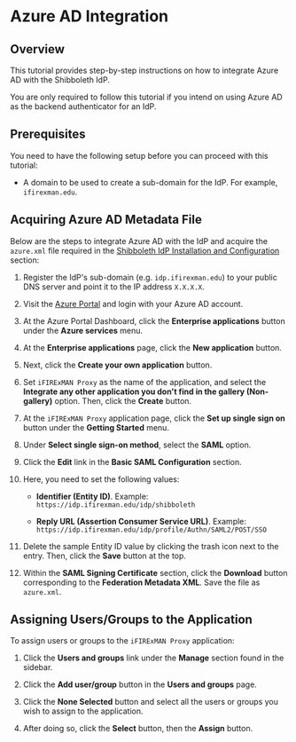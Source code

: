 # Azure AD Integration

## Overview

This tutorial provides step-by-step instructions on how to integrate Azure AD with the Shibboleth IdP.

You are only required to follow this tutorial if you intend on using Azure AD as the backend authenticator for an IdP.

## Prerequisites

You need to have the following setup before you can proceed with this tutorial:

- A domain to be used to create a sub-domain for the IdP. For example, `ifirexman.edu`.

## Acquiring Azure AD Metadata File

Below are the steps to integrate Azure AD with the IdP and acquire the `azure.xml` file required in the [Shibboleth IdP Installation and Configuration](idp.md#shibboleth-idp-installation-and-configuration) section:

1. Register the IdP's sub-domain (e.g. `idp.ifirexman.edu`) to your public DNS server and point it to the IP address `X.X.X.X`.

2. Visit the [Azure Portal](https://portal.azure.com) and login with your Azure AD account.

3. At the Azure Portal Dashboard, click the **Enterprise applications** button under the **Azure services** menu.

4. At the **Enterprise applications** page, click the **New application** button.

5. Next, click the **Create your own application** button.

6. Set `iFIRExMAN Proxy` as the name of the application, and select the **Integrate any other application you don't find in the gallery (Non-gallery)** option. Then, click the **Create** button.

7. At the `iFIRExMAN Proxy` application page, click the **Set up single sign on** button under the **Getting Started** menu.

8. Under **Select single sign-on method**, select the **SAML** option.

9. Click the **Edit** link in the **Basic SAML Configuration** section.

10. Here, you need to set the following values:
    
    - **Identifier (Entity ID)**. Example: `https://idp.ifirexman.edu/idp/shibboleth`
    
    - **Reply URL (Assertion Consumer Service URL)**. Example: `https://idp.ifirexman.edu/idp/profile/Authn/SAML2/POST/SSO`

11. Delete the sample Entity ID value by clicking the trash icon next to the entry. Then, click the **Save** button at the top.

12. Within the **SAML Signing Certificate** section, click the **Download** button corresponding to the **Federation Metadata XML**. Save the file as `azure.xml`.

## Assigning Users/Groups to the Application

To assign users or groups to the `iFIRExMAN Proxy` application:

1. Click the **Users and groups** link under the **Manage** section found in the sidebar.

2. Click the **Add user/group** button in the **Users and groups** page.

3. Click the **None Selected** button and select all the users or groups you wish to assign to the application.

4. After doing so, click the **Select** button, then the **Assign** button.
